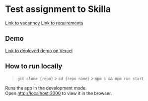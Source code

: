 # Test assignment to Skilla

[Link to vacanncy](https://spb.hh.ru/vacancy/118038662)
[Link to requirements](https://docs.google.com/document/d/1n7IZTHK4Q7PEPZuA3hXkCEz_AuRvjcP-Eoswcn_xAeM/edit?tab=t.0)

## Demo

[Link to deployed demo on Vercel](https://2025-test-skilla-calls-layout.vercel.app/)

## How to run locally

> `git clone {repo}` > `cd {repo name}` > `npm i && npm run start`

Runs the app in the development mode.\
Open [http://localhost:3000](http://localhost:3000) to view it in the browser.
